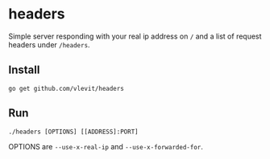headers
=======

Simple server responding with your real ip address on `/` and a list
of request headers under `/headers`.

Install
-------

    go get github.com/vlevit/headers

Run
---

    ./headers [OPTIONS] [[ADDRESS]:PORT]

OPTIONS are `--use-x-real-ip` and `--use-x-forwarded-for`.
